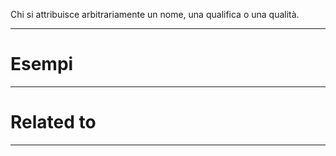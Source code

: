 Chi si attribuisce arbitrariamente un nome, una qualifica o una qualità.

----------------------------------------------------------------

# Esempi


----------------------------------------------------------------

# Related to


----------------------------------------------------------------